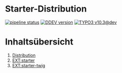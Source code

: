 # Starter-Distribution

[![pipeline status](https://gitlab.com/starterteam/team/base/badges/main/pipeline.svg)](https://gitlab.com/starterteam/team/base/commits/master)
[![DDEV version](https://img.shields.io/badge/DDEV-1.21.1-blue)](https://github.com/drud/ddev/releases/tag/v1.21.1)
[![TYPO3 v10.3@dev](https://img.shields.io/badge/TYPO3-10.4-orange)](https://get.typo3.org/)

# Inhaltsübersicht

1. [Distribution](base/index.md)
1. [EXT:starter](starter/index.md)
1. [EXT:starter-twig](starter_twig/index.md)
